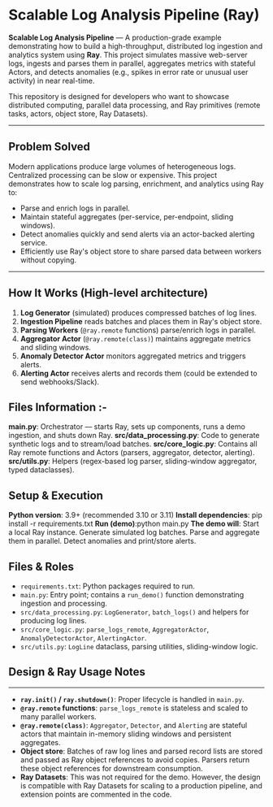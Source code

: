 # Scalable Log Analysis Pipeline (Ray)

**Scalable Log Analysis Pipeline** — A production-grade example demonstrating how to build a high-throughput, distributed log ingestion and analytics system using **Ray**. This project simulates massive web-server logs, ingests and parses them in parallel, aggregates metrics with stateful Actors, and detects anomalies (e.g., spikes in error rate or unusual user activity) in near real-time.

This repository is designed for developers who want to showcase distributed computing, parallel data processing, and Ray primitives (remote tasks, actors, object store, Ray Datasets).

---

## Problem Solved

Modern applications produce large volumes of heterogeneous logs. Centralized processing can be slow or expensive. This project demonstrates how to scale log parsing, enrichment, and analytics using Ray to:

- Parse and enrich logs in parallel.
- Maintain stateful aggregates (per-service, per-endpoint, sliding windows).
- Detect anomalies quickly and send alerts via an actor-backed alerting service.
- Efficiently use Ray's object store to share parsed data between workers without copying.

---

## How It Works (High-level architecture)

1. **Log Generator** (simulated) produces compressed batches of log lines.
2. **Ingestion Pipeline** reads batches and places them in Ray's object store.
3. **Parsing Workers** (`@ray.remote` functions) parse/enrich logs in parallel.
4. **Aggregator Actor** (`@ray.remote(class)`) maintains aggregate metrics and sliding windows.
5. **Anomaly Detector Actor** monitors aggregated metrics and triggers alerts.
6. **Alerting Actor** receives alerts and records them (could be extended to send webhooks/Slack).

## Files Information :-

**main.py**: Orchestrator — starts Ray, sets up components, runs a demo ingestion, and shuts down Ray.
**src/data_processing.py**: Code to generate synthetic logs and to stream/load batches.
**src/core_logic.py**: Contains all Ray remote functions and Actors (parsers, aggregator, detector, alerting).
**src/utils.py**: Helpers (regex-based log parser, sliding-window aggregator, typed dataclasses).

## Setup & Execution

**Python version**: 3.9+ (recommended 3.10 or 3.11)
**Install dependencies**: pip install -r requirements.txt
**Run (demo)**:python main.py
**The demo will**:
Start a local Ray instance.
Generate simulated log batches.
Parse and aggregate them in parallel.
Detect anomalies and print/store alerts.

## Files & Roles

- `requirements.txt`: Python packages required to run.
- `main.py`: Entry point; contains a `run_demo()` function demonstrating ingestion and processing.
- `src/data_processing.py`: `LogGenerator`, `batch_logs()` and helpers for producing log lines.
- `src/core_logic.py`: `parse_logs_remote`, `AggregatorActor`, `AnomalyDetectorActor`, `AlertingActor`.
- `src/utils.py`: `LogLine` dataclass, parsing utilities, sliding-window logic.

## Design & Ray Usage Notes

---

- **`ray.init()` / `ray.shutdown()`**: Proper lifecycle is handled in `main.py`.
- **`@ray.remote` functions**: `parse_logs_remote` is stateless and scaled to many parallel workers.
- **`@ray.remote(class)`**: `Aggregator`, `Detector`, and `Alerting` are stateful actors that maintain in-memory sliding windows and persistent aggregates.
- **Object store**: Batches of raw log lines and parsed record lists are stored and passed as Ray object references to avoid copies. Parsers return these object references for downstream consumption.
- **Ray Datasets**: This was not required for the demo. However, the design is compatible with Ray Datasets for scaling to a production pipeline, and extension points are commented in the code.
